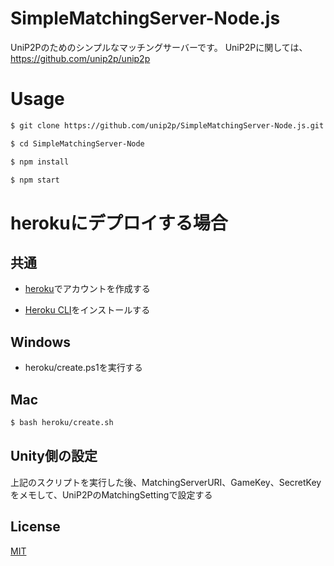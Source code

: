 # SimpleMatchingServer-Node.js
UniP2Pのためのシンプルなマッチングサーバーです。
UniP2Pに関しては、https://github.com/unip2p/unip2p

# Usage
```bash
$ git clone https://github.com/unip2p/SimpleMatchingServer-Node.js.git

$ cd SimpleMatchingServer-Node

$ npm install

$ npm start
```

# herokuにデプロイする場合

## 共通
- [heroku](https://heroku.com)でアカウントを作成する

- [Heroku CLI](https://devcenter.heroku.com/articles/heroku-cli)をインストールする

## Windows
- heroku/create.ps1を実行する

## Mac
```bash
$ bash heroku/create.sh
```

## Unity側の設定
上記のスクリプトを実行した後、MatchingServerURI、GameKey、SecretKeyをメモして、UniP2PのMatchingSettingで設定する

## License

  [MIT](LICENSE)
